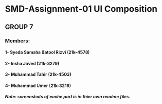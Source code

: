# SMD-Assignment-01 UI Composition 
## GROUP 7
### Members:
#### 1- Syeda Samaha Batool Rizvi (21k-4578)
#### 2- Insha Javed (21k-3279)
#### 3- Muhammad Tahir (21k-4503)
#### 4- Muhammad Umer (21k-3219)


##### Note: screenshots of eache part is in thier own readme files.
